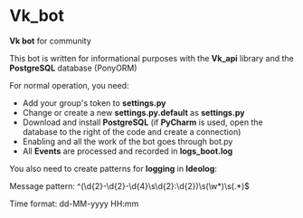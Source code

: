 # Vk_bot
**Vk bot** for community
 
This bot is written for informational purposes with the **Vk_api** library and the **PostgreSQL** database (PonyORM)

For normal operation, you need:

- Add your group's token to **settings.py**
- Change or create a new **settings.py.default** as **settings.py**
- Download and install **PostgreSQL** (if **PyCharm** is used, open the database to the right of the code and create a connection)
- Enabling and all the work of the bot goes through bot.py
- All **Events** are processed and recorded in **logs_boot.log**
 
You also need to create patterns for **logging** in **Ideolog**:

Message pattern: ^(\d{2}-\d{2}-\d{4}\s\d{2}:\d{2})\s(\w*)\s(.*)$

Time format: dd-MM-yyyy HH:mm
